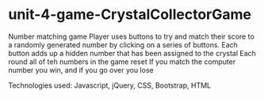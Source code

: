 # unit-4-game-CrystalCollectorGame
Number matching game Player uses buttons to try and match their score to a randomly generated number by clicking on a series of buttons. Each button adds up a hidden number that has been assigned to the crystal Each round all of teh numbers in the game reset If you match the computer number you win, and if you go over you lose

Technologies used: Javascript, jQuery, CSS, Bootstrap, HTML
